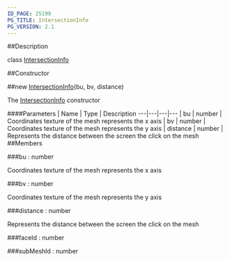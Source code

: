 ```yaml
---
ID_PAGE: 25199
PG_TITLE: IntersectionInfo
PG_VERSION: 2.1
---
```

##Description

class [IntersectionInfo](/classes/2.2/IntersectionInfo)



##Constructor

##new [IntersectionInfo](/classes/2.2/IntersectionInfo)(bu, bv, distance)

The [IntersectionInfo](/classes/2.2/IntersectionInfo) constructor

####Parameters
 | Name | Type | Description
---|---|---|---
 | bu | number |  Coordinates texture of the mesh represents the x axis
 | bv | number |  Coordinates texture of the mesh represents the y axis
 | distance | number |  Represents the distance between the screen the click on the mesh
##Members

###bu : number

Coordinates texture of the mesh represents the x axis

###bv : number

Coordinates texture of the mesh represents the y axis

###distance : number

Represents the distance between the screen the click on the mesh

###faceId : number



###subMeshId : number



